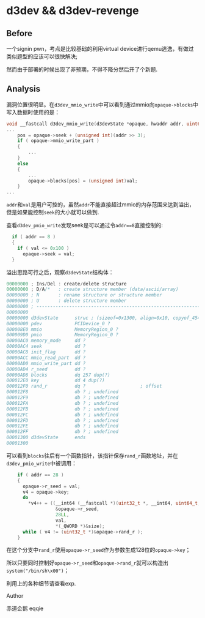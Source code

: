 # d3dev && d3dev-revenge

## Before

一个signin pwn，考点是比较基础的利用virtual device进行qemu逃逸，有做过类似题型的应该可以很快解决;

然而由于部署的时候出现了非预期，不得不降分然后开了个新题.

## Analysis

漏洞位置很明显。在`d3dev_mmio_write`中可以看到通过mmio向`opaque->blocks`中写入数据时使用的是：

```c
void __fastcall d3dev_mmio_write(d3devState *opaque, hwaddr addr, uint64_t val, unsigned int size)
...
	pos = opaque->seek + (unsigned int)(addr >> 3);
    if ( opaque->mmio_write_part )
    {
        ...
    }
    else
    {
        ...
        opaque->blocks[pos] = (unsigned int)val;
    }
...
```

`addr`和`val`是用户可控的，虽然`addr`不能直接超过mmio的内存范围来达到溢出，但是如果能控制`seek`的大小就可以做到.

查看`d3dev_pmio_write`发现seek是可以通过令`addr==8`直接控制的:

```c
  if ( addr == 8 )
  {
    if ( val <= 0x100 )
      opaque->seek = val;
  }
```

溢出思路可行之后，观察`d3devState`结构体：

```c
00000000 ; Ins/Del : create/delete structure
00000000 ; D/A/*   : create structure member (data/ascii/array)
00000000 ; N       : rename structure or structure member
00000000 ; U       : delete structure member
00000000 ; ---------------------------------------------------------------------------
00000000
00000000 d3devState      struc ; (sizeof=0x1300, align=0x10, copyof_4545)
00000000 pdev            PCIDevice_0 ?
000008E0 mmio            MemoryRegion_0 ?
000009D0 pmio            MemoryRegion_0 ?
00000AC0 memory_mode     dd ?
00000AC4 seek            dd ?
00000AC8 init_flag       dd ?
00000ACC mmio_read_part  dd ?
00000AD0 mmio_write_part dd ?
00000AD4 r_seed          dd ?
00000AD8 blocks          dq 257 dup(?)
000012E0 key             dd 4 dup(?)
000012F0 rand_r          dq ?                    ; offset
000012F8                 db ? ; undefined
000012F9                 db ? ; undefined
000012FA                 db ? ; undefined
000012FB                 db ? ; undefined
000012FC                 db ? ; undefined
000012FD                 db ? ; undefined
000012FE                 db ? ; undefined
000012FF                 db ? ; undefined
00001300 d3devState      ends
00001300
```

可以看到`blocks`往后有一个函数指针，该指针保存`rand_r`函数地址，并在`d3dev_pmio_write`中被调用：

```c
    if ( addr == 28 )
    {
      opaque->r_seed = val;
      v4 = opaque->key;
      do
        *v4++ = ((__int64 (__fastcall *)(uint32_t *, __int64, uint64_t, _QWORD))opaque->rand_r)(
                  &opaque->r_seed,
                  28LL,
                  val,
                  *(_QWORD *)&size);
      while ( v4 != (uint32_t *)&opaque->rand_r );
    }
```

在这个分支中`rand_r`使用`opaque->r_seed`作为参数生成128位的`opaque->key`；

所以只要同时控制好`opaque->r_seed`和`opaque->rand_r`就可以构造出`system("/bin/sh\x00")`；

利用上的各种细节请查看exp.

Author

赤道企鹅 eqqie
